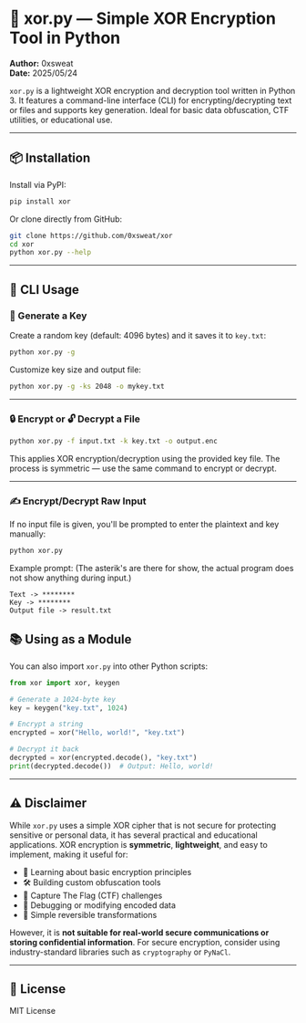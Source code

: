 # 🔐 xor.py — Simple XOR Encryption Tool in Python

**Author:** 0xsweat  
**Date:** 2025/05/24

`xor.py` is a lightweight XOR encryption and decryption tool written in Python 3. It features a command-line interface (CLI) for encrypting/decrypting text or files and supports key generation. Ideal for basic data obfuscation, CTF utilities, or educational use.

---

## 📦 Installation

Install via PyPI:

```bash
pip install xor
```

Or clone directly from GitHub:

```bash
git clone https://github.com/0xsweat/xor
cd xor
python xor.py --help
```

---

## 🚀 CLI Usage

### 🔑 Generate a Key

Create a random key (default: 4096 bytes) and it saves it to `key.txt`:

```bash
python xor.py -g
```

Customize key size and output file:

```bash
python xor.py -g -ks 2048 -o mykey.txt
```

---

### 🔒 Encrypt or 🔓 Decrypt a File

```bash
python xor.py -f input.txt -k key.txt -o output.enc
```

This applies XOR encryption/decryption using the provided key file. The process is symmetric — use the same command to encrypt or decrypt.

---

### ✍️ Encrypt/Decrypt Raw Input

If no input file is given, you'll be prompted to enter the plaintext and key manually:

```bash
python xor.py
```

Example prompt:
(The asterik's are there for show, the actual program does not show anything during input.)
```
Text -> ********
Key -> ********
Output file -> result.txt
```

## 📚 Using as a Module

You can also import `xor.py` into other Python scripts:

```python
from xor import xor, keygen

# Generate a 1024-byte key
key = keygen("key.txt", 1024)

# Encrypt a string
encrypted = xor("Hello, world!", "key.txt")

# Decrypt it back
decrypted = xor(encrypted.decode(), "key.txt")
print(decrypted.decode())  # Output: Hello, world!
```

---

## ⚠️ Disclaimer

While `xor.py` uses a simple XOR cipher that is not secure for protecting sensitive or personal data, it has several practical and educational applications. XOR encryption is **symmetric**, **lightweight**, and easy to implement, making it useful for:

- 🧠 Learning about basic encryption principles
- 🛠️ Building custom obfuscation tools
- 🧩 Capture The Flag (CTF) challenges
- 🐞 Debugging or modifying encoded data
- 🔁 Simple reversible transformations

However, it is **not suitable for real-world secure communications or storing confidential information**. For secure encryption, consider using industry-standard libraries such as `cryptography` or `PyNaCl`.

---

## 📄 License

MIT License
